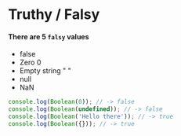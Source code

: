 # Truthy / Falsy

#### There are 5 `falsy` values

* false
* Zero 0
* Empty string " "
* null
* NaN

```javascript
console.log(Boolean(0)); // -> false
console.log(Boolean(undefined)); // -> false
console.log(Boolean('Hello there')); // -> true
console.log(Boolean({})); // -> true
```

